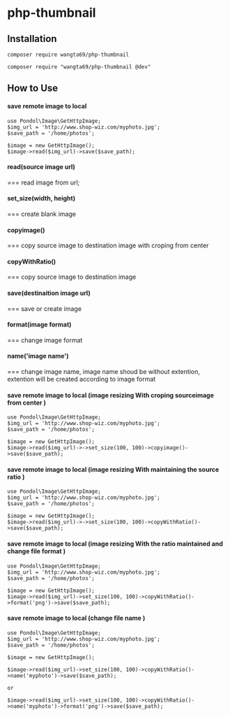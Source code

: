 # php-thumbnail

## Installation
```
composer require wangta69/php-thumbnail

composer require "wangta69/php-thumbnail @dev"

```
## How to Use
#### save remote image to local
```
use Pondol\Image\GetHttpImage;
$img_url = 'http://www.shop-wiz.com/myphoto.jpg';
$save_path = '/home/photos';

$image = new GetHttpImage();
$image->read($img_url)->save($save_path);
```
#### read(source image url)
=== read image from url;
#### set_size(width, height)
=== create blank image
#### copyimage()
=== copy source image to destination image with croping from center 
#### copyWithRatio()
=== copy source image to destination image 
#### save(destinaition image url)
=== save or create image
#### format(image format)
=== change image format
#### name('image name')
=== change image name, image name shoud be without extention, extention will be created according to image format 



#### save remote image to local (image resizing With croping sourceimage from center )
```
use Pondol\Image\GetHttpImage;
$img_url = 'http://www.shop-wiz.com/myphoto.jpg';
$save_path = '/home/photos';

$image = new GetHttpImage();
$image->read($img_url)->->set_size(100, 100)->copyimage()->save($save_path);
```


#### save remote image to local (image resizing With maintaining the source ratio  )
```
use Pondol\Image\GetHttpImage;
$img_url = 'http://www.shop-wiz.com/myphoto.jpg';
$save_path = '/home/photos';

$image = new GetHttpImage();
$image->read($img_url)->->set_size(100, 100)->copyWithRatio()->save($save_path);
```



#### save remote image to local (image resizing With the ratio maintained and change file format )
```
use Pondol\Image\GetHttpImage;
$img_url = 'http://www.shop-wiz.com/myphoto.jpg';
$save_path = '/home/photos';

$image = new GetHttpImage();
$image->read($img_url)->set_size(100, 100)->copyWithRatio()->format('png')->save($save_path);
```


#### save remote image to local (change file name )
```
use Pondol\Image\GetHttpImage;
$img_url = 'http://www.shop-wiz.com/myphoto.jpg';
$save_path = '/home/photos';

$image = new GetHttpImage();

$image->read($img_url)->set_size(100, 100)->copyWithRatio()->name('myphoto')->save($save_path);

or 

$image->read($img_url)->set_size(100, 100)->copyWithRatio()->name('myphoto')->format('png')->save($save_path);
```
